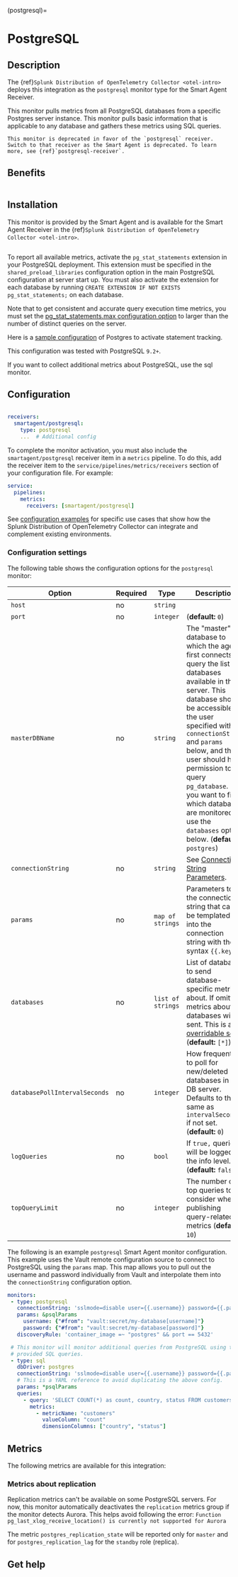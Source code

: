 (postgresql)=

# PostgreSQL

<meta name="description" content="Use this Splunk Observability Cloud integration for the PostgreSQL monitor. See benefits, install, configuration, and metrics">

## Description

The {ref}`Splunk Distribution of OpenTelemetry Collector <otel-intro>` deploys this integration as the `postgresql` monitor type for the Smart Agent Receiver.

This monitor pulls metrics from all PostgreSQL databases from a specific Postgres server instance. This monitor pulls basic information that is applicable to any database and gathers these metrics using SQL queries.

```{note}
This monitor is deprecated in favor of the `postgresql` receiver. Switch to that receiver as the Smart Agent is deprecated. To learn more, see {ref}`postgresql-receiver`.
```

## Benefits

```{include} /_includes/benefits.md

```

## Installation

This monitor is provided by the Smart Agent and is available for the Smart Agent Receiver in the {ref}`Splunk Distribution of OpenTelemetry Collector <otel-intro>`.

```{include} /_includes/collector-installation-linux.md

```

To report all available metrics, activate the `pg_stat_statements` extension in your PostgreSQL deployment. This extension must be specified in the `shared_preload_libraries` configuration option in the main PostgreSQL configuration at server start up. You must also activate the extension for each database by running `CREATE EXTENSION IF NOT EXISTS pg_stat_statements;` on each database.

Note that to get consistent and accurate query execution time metrics, you must set the [pg_stat_statements.max configuration option](https://www.postgresql.org/docs/9.3/pgstatstatements.html#AEN160631) to larger than the number of distinct queries on the server.

Here is a [sample configuration](https://www.postgresql.org/docs/9.3/pgstatstatements.html#AEN160631) of Postgres to activate statement tracking.

This configuration was tested with PostgreSQL `9.2+`.

If you want to collect additional metrics about PostgreSQL, use the sql monitor.


## Configuration

```{include} /_includes/configuration.md
```

```yaml
receivers:
  smartagent/postgresql:
    type: postgresql
    ...  # Additional config
```

To complete the monitor activation, you must also include the `smartagent/postgresql` receiver item in a `metrics` pipeline. To do this, add the receiver item to the ``service/pipelines/metrics/receivers`` section of your configuration file. For example:

```yaml
service:
  pipelines:
    metrics:
      receivers: [smartagent/postgresql]
```

See <a href="https://github.com/signalfx/splunk-otel-collector/tree/main/examples" target="_blank">configuration examples</a> for specific use cases that show how the Splunk Distribution of OpenTelemetry Collector can integrate and complement existing environments.

### Configuration settings

The following table shows the configuration options for the `postgresql` monitor:

| Option | Required | Type | Description |
| --- | --- | --- | --- |
| `host` | no | `string` |  |
| `port` | no | `integer` |  (**default:** `0`) |
| `masterDBName` | no | `string` | The "master" database to which the agent first connects to query the list of databases available in the server.  This database should be accessible to the user specified with `connectionString` and `params` below, and that user should have permission to query `pg_database`.  If you want to filter which databases are monitored, use the `databases` option below. (**default:** `postgres`) |
| `connectionString` | no | `string` | See [Connection String Parameters](https://godoc.org/github.com/lib/pq#hdr-Connection_String_Parameters). |
| `params` | no | `map of strings` | Parameters to the connection string that can be templated into the connection string with the syntax `{{.key}}`. |
| `databases` | no | `list of strings` | List of databases to send database-specific metrics about. If omitted, metrics about all databases will be sent.  This is an [overridable set](https://docs.splunk.com/Observability/gdi/smart-agent/smart-agent-resources.html#filtering-data-using-the-smart-agent). (**default:** `[*]`) |
| `databasePollIntervalSeconds` | no | `integer` | How frequently to poll for new/deleted databases in the DB server. Defaults to the same as `intervalSeconds` if not set. (**default:** `0`) |
| `logQueries` | no | `bool` | If `true,` queries will be logged at the info level. (**default:** `false`) |
| `topQueryLimit` | no | `integer` | The number of top queries to consider when publishing query-related metrics (**default:** `10`) |


The following is an example `postgresql` Smart Agent monitor configuration. This example uses the Vault remote configuration source to connect to PostgreSQL using the `params` map. This map allows you to pull out the username and password individually from Vault and interpolate them into the `connectionString` configuration option.

```yaml
monitors:
 - type: postgresql
   connectionString: 'sslmode=disable user={{.username}} password={{.password}}'
   params: &psqlParams
     username: {"#from": "vault:secret/my-database[username]"}
     password: {"#from": "vault:secret/my-database[password]"}
   discoveryRule: 'container_image =~ "postgres" && port == 5432'

 # This monitor will monitor additional queries from PostgreSQL using the
 # provided SQL queries.
 - type: sql
   dbDriver: postgres
   connectionString: 'sslmode=disable user={{.username}} password={{.password}}'
   # This is a YAML reference to avoid duplicating the above config.
   params: *psqlParams
   queries:
     - query: 'SELECT COUNT(*) as count, country, status FROM customers GROUP BY country, status;'
       metrics:
         - metricName: "customers"
           valueColumn: "count"
           dimensionColumns: ["country", "status"]
```


## Metrics

The following metrics are available for this integration:

<div class="metrics-yaml" url="https://raw.githubusercontent.com/signalfx/integrations/main/postgresql/metrics.yaml"></div>


### Metrics about replication

Replication metrics can't be available on some PostgreSQL servers. For now, this monitor automatically deactivates the `replication` metrics group if the monitor detects Aurora. This helps avoid following the error: `Function pg_last_xlog_receive_location() is currently not supported for Aurora`

The metric `postgres_replication_state` will be reported only for `master` and for `postgres_replication_lag` for the `standby` role (replica).

## Get help

```{include} /_includes/troubleshooting.md
```
